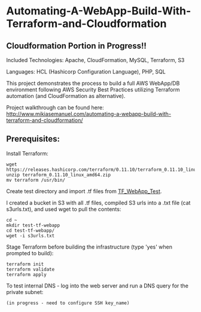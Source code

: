 # Automating-A-WebApp-Build-With-Terraform-and-Cloudformation
## Cloudformation Portion in Progress!!

Included Technologies: Apache, CloudFormation, MySQL, Terraform, S3

Languages: HCL (Hashicorp Configuration Language), PHP, SQL

This project demonstrates the process to build a full AWS WebApp/DB environment following AWS Security Best Practices utilizing Terraform automation (and CloudFormation as alternative). 

Project walkthrough can be found here: http://www.mikiasemanuel.com/automating-a-webapp-build-with-terraform-and-cloudformation/

## Prerequisites:

Install Terraform:
```
wget https://releases.hashicorp.com/terraform/0.11.10/terraform_0.11.10_linux_amd64.zip
unzip terraform_0.11.10_linux_amd64.zip
mv terraform /usr/bin/
```
Create test directory and import .tf files from [TF_WebApp_Test](https://github.com/MikiasE/Automating-A-WebApp-Build-With-Terraform-and-Cloudformation/tree/master/TF_WebApp_Test).

I created a bucket in S3 with all .tf files, compiled S3 urls into a .txt file (cat s3urls.txt), and used wget to pull the contents:
```
cd ~
mkdir test-tf-webapp
cd test-tf-webapp/
wget -i s3urls.txt
```
Stage Terraform before building the infrastructure (type 'yes' when prompted to build):
```
terraform init
terraform validate
terraform apply
```
To test internal DNS - log into the web server and run a DNS query for the private subnet:
```
(in progress - need to configure SSH key_name)
```
